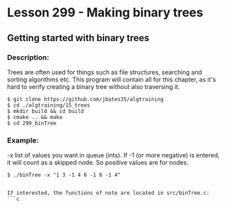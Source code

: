 # Lesson 299 - Making binary trees
## Getting started with binary trees
### Description:
Trees are often used for things such as file structures, searching and sorting algorithms etc. This program will contain all for this chapter, as it's hard to verify creating a binary tree without also traversing it.
```shell
$ git clone https://github.com/jbates35/algtraining
$ cd ./algtraining/15_trees
$ mkdir build && cd build
$ cmake .. && make
$ cd 299_binTree
```
### Example:
-x list of values you want in queue (ints). If -1 (or more negative) is entered, it will count as a skipped node. So positive values are for nodes.
```shell
$ ./binTree -x "1 3 -1 4 6 -1 8 -1 4"
```

```

If interested, the functions of note are located in src/binTree.c:
```c

```